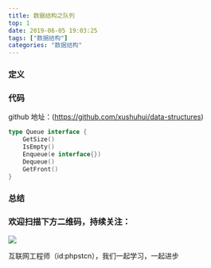 ```yaml
---
title: 数据结构之队列
top: 1
date: 2019-06-05 19:03:25
tags: ["数据结构"]
categories: "数据结构"
---
```


### 定义

### 代码

github 地址：(https://github.com/xushuhui/data-structures)

```go
type Queue interface {
	GetSize()
	IsEmpty()
	Enqueue(e interface{})
	Dequeue()
	GetFront()
}
```

### 总结

### 欢迎扫描下方二维码，持续关注：

![](https://ww1.sinaimg.cn/large/a616b9a4gy1g4xzv954a4j20760763yo.jpg)

互联网工程师（id:phpstcn），我们一起学习，一起进步
